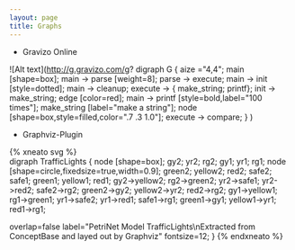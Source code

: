 ```yaml
---
layout: page
title: Graphs
---
```


* Gravizo Online

![Alt text](http://g.gravizo.com/g?
  digraph G {
    aize ="4,4";
    main [shape=box];
    main -> parse [weight=8];
    parse -> execute;
    main -> init [style=dotted];
    main -> cleanup;
    execute -> { make_string; printf};
    init -> make_string;
    edge [color=red];
    main -> printf [style=bold,label="100 times"];
    make_string [label="make a string"];
    node [shape=box,style=filled,color=".7 .3 1.0"];
    execute -> compare;
  }
)



* Graphviz-Plugin

{% xneato svg %}    
digraph TrafficLights {
node [shape=box];  gy2; yr2; rg2; gy1; yr1; rg1;
node [shape=circle,fixedsize=true,width=0.9];  green2; yellow2; red2; safe2; safe1; green1; yellow1; red1;
gy2->yellow2;
rg2->green2;
yr2->safe1;
yr2->red2;
safe2->rg2;
green2->gy2;
yellow2->yr2;
red2->rg2;
gy1->yellow1;
rg1->green1;
yr1->safe2;
yr1->red1;
safe1->rg1;
green1->gy1;
yellow1->yr1;
red1->rg1;

overlap=false
label="PetriNet Model TrafficLights\nExtracted from ConceptBase and layed out by Graphviz"
fontsize=12;
}
{% endxneato %}
